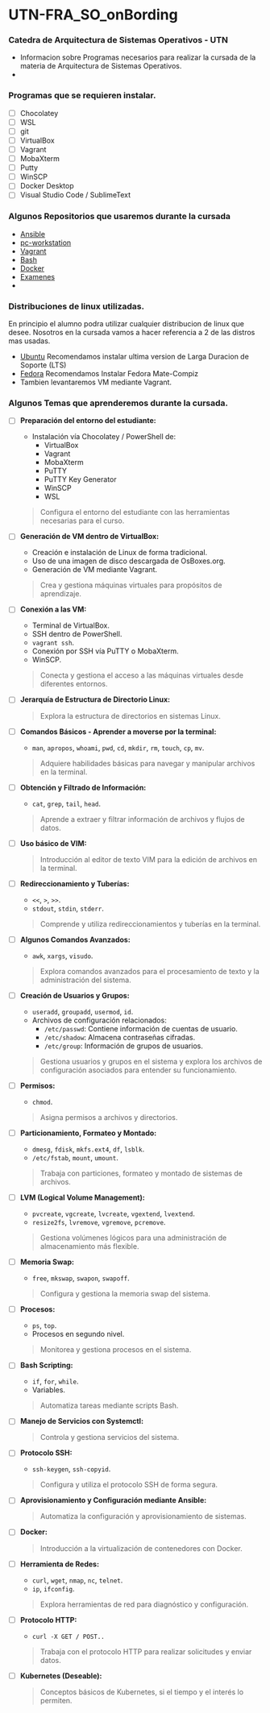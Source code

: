 # UTN-FRA_SO_onBording
### Catedra de Arquitectura de Sistemas Operativos - UTN

 - Informacion sobre Programas necesarios para realizar la cursada de la materia de Arquitectura de Sistemas Operativos.
 - 

### Programas que se requieren instalar.

- [ ] Chocolatey
- [ ] WSL
- [ ] git
- [ ] VirtualBox
- [ ] Vagrant
- [ ] MobaXterm
- [ ] Putty
- [ ] WinSCP
- [ ] Docker Desktop
- [ ] Visual Studio Code / SublimeText

### Algunos Repositorios que usaremos durante la cursada

- [Ansible](https://github.com/upszot/SO_Docker/tree/master)
- [pc-workstation](https://github.com/upszot/pc-workstation)
- [Vagrant](https://github.com/upszot/SO_Docker/tree/master)
- [Bash](https://github.com/upszot/SO_Docker/tree/master)
- [Docker](https://github.com/upszot/SO_Docker/tree/master)
- [Examenes](https://github.com/upszot/SO_Docker/tree/master)
- 


### Distribuciones de linux utilizadas.
En principio el alumno podra utilizar cualquier distribucion de linux que desee.
Nosotros en la cursada vamos a hacer referencia a 2 de las distros mas usadas.

- [Ubuntu](https://ubuntu.com/download/desktop) Recomendamos instalar ultima version de Larga Duracion de Soporte (LTS)
- [Fedora](https://fedoraproject.org/es/spins/) Recomendamos Instalar Fedora Mate-Compiz
- Tambien levantaremos VM mediante Vagrant.

### Algunos Temas que aprenderemos durante la cursada.

- [ ] **Preparación del entorno del estudiante:**
   - Instalación vía Chocolatey / PowerShell de:
     - VirtualBox
     - Vagrant
     - MobaXterm
     - PuTTY
     - PuTTY Key Generator
     - WinSCP
     - WSL
   > Configura el entorno del estudiante con las herramientas necesarias para el curso.

- [ ] **Generación de VM dentro de VirtualBox:**
   - Creación e instalación de Linux de forma tradicional.
   - Uso de una imagen de disco descargada de OsBoxes.org.
   - Generación de VM mediante Vagrant.
   > Crea y gestiona máquinas virtuales para propósitos de aprendizaje.

- [ ] **Conexión a las VM:**
   - Terminal de VirtualBox.
   - SSH dentro de PowerShell.
   - `vagrant ssh`.
   - Conexión por SSH vía PuTTY o MobaXterm.
   - WinSCP.
   > Conecta y gestiona el acceso a las máquinas virtuales desde diferentes entornos.

- [ ] **Jerarquía de Estructura de Directorio Linux:**
   > Explora la estructura de directorios en sistemas Linux.

- [ ] **Comandos Básicos - Aprender a moverse por la terminal:**
   - `man`, `apropos`, `whoami`, `pwd`, `cd`, `mkdir`, `rm`, `touch`, `cp`, `mv`.
   > Adquiere habilidades básicas para navegar y manipular archivos en la terminal.

- [ ] **Obtención y Filtrado de Información:**
   - `cat`, `grep`, `tail`, `head`.
   > Aprende a extraer y filtrar información de archivos y flujos de datos.

- [ ] **Uso básico de VIM:**
   > Introducción al editor de texto VIM para la edición de archivos en la terminal.

- [ ] **Redireccionamiento y Tuberías:**
   - `<<`, `>`, `>>`.
   - `stdout`, `stdin`, `stderr`.
   > Comprende y utiliza redireccionamientos y tuberías en la terminal.

- [ ] **Algunos Comandos Avanzados:**
   - `awk`, `xargs`, `visudo`.
   > Explora comandos avanzados para el procesamiento de texto y la administración del sistema.

- [ ] **Creación de Usuarios y Grupos:**
   - `useradd`, `groupadd`, `usermod`, `id`.
   - Archivos de configuración relacionados:
     - `/etc/passwd`: Contiene información de cuentas de usuario.
     - `/etc/shadow`: Almacena contraseñas cifradas.
     - `/etc/group`: Información de grupos de usuarios.
   > Gestiona usuarios y grupos en el sistema y explora los archivos de configuración asociados para entender su funcionamiento.


- [ ] **Permisos:**
   - `chmod`.
   > Asigna permisos a archivos y directorios.

- [ ] **Particionamiento, Formateo y Montado:**
   - `dmesg`, `fdisk`, `mkfs.ext4`, `df`, `lsblk`.
   - `/etc/fstab`, `mount`, `umount`.
   > Trabaja con particiones, formateo y montado de sistemas de archivos.

- [ ] **LVM (Logical Volume Management):**
   - `pvcreate`, `vgcreate`, `lvcreate`, `vgextend`, `lvextend`.
   - `resize2fs`, `lvremove`, `vgremove`, `pcremove`.
   > Gestiona volúmenes lógicos para una administración de almacenamiento más flexible.

- [ ] **Memoria Swap:**
   - `free`, `mkswap`, `swapon`, `swapoff`.
   > Configura y gestiona la memoria swap del sistema.

- [ ] **Procesos:**
   - `ps`, `top`.
   - Procesos en segundo nivel.
   > Monitorea y gestiona procesos en el sistema.

- [ ] **Bash Scripting:**
   - `if`, `for`, `while`.
   - Variables.
   > Automatiza tareas mediante scripts Bash.

- [ ] **Manejo de Servicios con Systemctl:**
   > Controla y gestiona servicios del sistema.

- [ ] **Protocolo SSH:**
   - `ssh-keygen`, `ssh-copyid`.
   > Configura y utiliza el protocolo SSH de forma segura.

- [ ] **Aprovisionamiento y Configuración mediante Ansible:**
   > Automatiza la configuración y aprovisionamiento de sistemas.

- [ ] **Docker:**
   > Introducción a la virtualización de contenedores con Docker.

- [ ] **Herramienta de Redes:**
   - `curl`, `wget`, `nmap`, `nc`, `telnet`.
   - `ip`, `ifconfig`.
   > Explora herramientas de red para diagnóstico y configuración.

- [ ] **Protocolo HTTP:**
   - `curl -X GET / POST..`
   > Trabaja con el protocolo HTTP para realizar solicitudes y enviar datos.

- [ ] **Kubernetes (Deseable):**
   > Conceptos básicos de Kubernetes, si el tiempo y el interés lo permiten.

